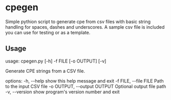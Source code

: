 # cpegen
Simple pythion script to generate cpe from csv files with basic string handling for spaces, dashes and underscores. A sample csv file is included you can use for testing or as a template.

## Usage
              
usage: cpegen.py [-h] -f FILE [-o OUTPUT] [-v]

Generate CPE strings from a CSV file.

options:
  -h, --help            show this help message and exit
  -f FILE, --file FILE  Path to the input CSV file
  -o OUTPUT, --output OUTPUT
                        Optional output file path
  -v, --version         show program's version number and exit
